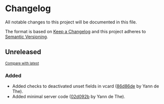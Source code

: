# Changelog

All notable changes to this project will be documented in this file.

The format is based on [Keep a Changelog](http://keepachangelog.com/en/1.0.0/)
and this project adheres to [Semantic Versioning](http://semver.org/spec/v2.0.0.html).

<!-- insertion marker -->
## Unreleased

<small>[Compare with latest](https://github.com/ydethe/fireset/compare/f9a249ab90165b3a8d7c6d9dc71d091249bcce4b...HEAD)</small>

### Added

- Added checks to deactivated unset fields in vcard ([86d86de](https://github.com/ydethe/fireset/commit/86d86de553d70431041060fc7cf18dc981fdd6cb) by Yann de The).
- Added minimal server code ([02d092b](https://github.com/ydethe/fireset/commit/02d092bf6232c7b58467e7cf2152eb86f2a848d4) by Yann de The).

<!-- insertion marker -->
